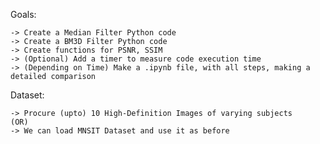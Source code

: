 Goals:
    
    -> Create a Median Filter Python code
    -> Create a BM3D Filter Python code
    -> Create functions for PSNR, SSIM
    -> (Optional) Add a timer to measure code execution time
    -> (Depending on Time) Make a .ipynb file, with all steps, making a detailed comparison

Dataset:
    
    -> Procure (upto) 10 High-Definition Images of varying subjects 
    (OR)     
    -> We can load MNSIT Dataset and use it as before
